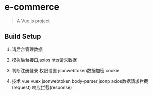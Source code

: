 # e-commerce

> A Vue.js project

## Build Setup

 1. 请后台管理数据

 2. 模拟后台接口,axios htts请求数据

 3. 判断注册登录  权限设置 jsonwebtoken数据加密 cookie

 4. 技术 vue vuex jsonwebtoken body-parser jsonp axios数据请求拦截(request) 响应拦截(response)

